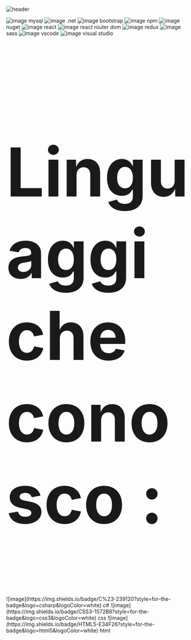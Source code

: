 ![header](https://capsule-render.vercel.app/api?type=wave&color=timeGradient&height=300&section=header&text=Hello%20Everyone&fontSize=90)




![image](https://img.shields.io/badge/MySQL-005C84?style=for-the-badge&logo=mysql&logoColor=white) mysql
![image](https://img.shields.io/badge/.NET-512BD4?style=for-the-badge&logo=dotnet&logoColor=white) .net
![image](https://img.shields.io/badge/Bootstrap-563D7C?style=for-the-badge&logo=bootstrap&logoColor=white) bootstrap
![image](https://img.shields.io/badge/npm-CB3837?style=for-the-badge&logo=npm&logoColor=white) npm
![image](https://img.shields.io/badge/NuGet-004880?style=for-the-badge&logo=nuget&logoColor=white) nuget
![image](https://img.shields.io/badge/React-20232A?style=for-the-badge&logo=react&logoColor=61DAFB) react
![image](https://img.shields.io/badge/React_Router-CA4245?style=for-the-badge&logo=react-router&logoColor=white) react router dom 
![image](https://img.shields.io/badge/Redux-593D88?style=for-the-badge&logo=redux&logoColor=white) redux
![image](	https://img.shields.io/badge/Sass-CC6699?style=for-the-badge&logo=sass&logoColor=white) sass
![image](https://img.shields.io/badge/VSCode-0078D4?style=for-the-badge&logo=visual%20studio%20code&logoColor=white) vscode
![image](https://img.shields.io/badge/Visual_Studio-5C2D91?style=for-the-badge&logo=visual%20studio&logoColor=white) visual studio


<h2 style="font-size:13em">Linguaggi che conosco : </h2>
![image](https://img.shields.io/badge/C%23-239120?style=for-the-badge&logo=csharp&logoColor=white) c#
![image](https://img.shields.io/badge/CSS3-1572B6?style=for-the-badge&logo=css3&logoColor=white) css
![image](https://img.shields.io/badge/HTML5-E34F26?style=for-the-badge&logo=html5&logoColor=white) html

